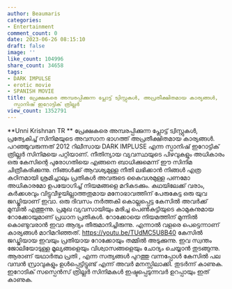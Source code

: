 ```yaml
---
author: Beaumaris
categories:
- Entertainment
comment_count: 0
date: 2023-06-26 08:15:10
draft: false
image: ''
like_count: 104996
share_count: 34658
tags:
- DARK IMPULSE
- erotic movie
- SPANISH MOVIE
title: പ്രേക്ഷകരെ അമ്പരപ്പിക്കുന്ന പ്ലോട്ട് ട്വിസ്റ്റുകൾ, അപ്രതീക്ഷിതമായ കാര്യങ്ങൾ,
  സ്പാനിഷ് ഇറോട്ടിക് ത്രില്ലർ
view_count: 1352791
---
```


**Unni Krishnan TR ** പ്രേക്ഷകരെ അമ്പരപ്പിക്കുന്ന പ്ലോട്ട് ട്വിസ്റ്റുകൾ, പ്രത്യേകിച്ച് സിനിമയുടെ അവസാന ഭാഗത്ത് അപ്രതീക്ഷിതമായ കാര്യങ്ങൾ. പറഞ്ഞുവരുന്നത് 2012 റിലീസായ DARK IMPLUSE എന്ന സ്പാനിഷ് ഇറോട്ടിക് ത്രില്ലർ സിനിമയെ പറ്റിയാണ്. [](https://cdn.boolokam.com/articles/2023/06/accccc-1.jpg)നീതിന്യായ വ്യവസ്ഥയുടെ പിഴവുകളും അധികാരം ഒരു കേസിന്റെ പുരോഗതിയെ എങ്ങനെ ബാധിക്കുമെന്ന് ഈ സിനിമ ചിത്രീകരിക്കുന്നു. നിങ്ങൾക്ക് ആവശ്യമുള്ള നീതി ലഭിക്കാൻ നിങ്ങൾ എത്ര കഠിനമായി ശ്രമിച്ചാലും പ്രതികൾ അവരുടെ കൈവശമുള്ള പണമോ അധികാരമോ ഉപയോഗിച്ച് നിയമങ്ങളെ മറികടക്കും. കഥയിലേക്ക് വരാം, കർക്കശവും വിട്ടുവീഴ്ചയില്ലാത്തതുമായ മനോഭാവത്തിന് പേരുകേട്ട ഒരു യുവ ജഡ്ജിയാണ് ഇവാ. ഒരു ദിവസം നർത്തകി കൊല്ലപ്പെട്ട കേസിൽ അവർക്ക് മുമ്പിൽ എത്തുന്നു. പ്രമുഖ വ്യവസായിയും മരിച്ച പെൺകുട്ടിയുടെ കാമുകനുമായ റോക്കോയുമാണ് പ്രധാന പ്രതികൾ. റോക്കോയെ നിയമത്തിന് മുന്നിൽ കൊണ്ടുവരാൻ ഇവാ ആദ്യം തീരുമാനിച്ചിരുന്നു. എന്നാൽ വളരെ പെട്ടെന്നാണ് കാര്യങ്ങൾ മാറിമറിഞ്ഞത്. https://youtu.be/TUdMC5U8B40 കേസിൽ ജഡ്ജിയായ ഇവയും പ്രതിയായ റോക്കോയും തമ്മിൽ അടുക്കുന്നു. ഇവ സ്വന്തം ജോലിയോടുള്ള മൂല്യങ്ങളെയും വിശ്വാസങ്ങളെയും ചോദ്യം ചെയ്യാൻ തുടങ്ങുന്നു. ആരാണ് യഥാർത്ഥ പ്രതി , എന്ന സത്യങ്ങൾ പുറത്തു വന്നപ്പോൾ കേസിൽ പല വമ്പൻ സ്രാവുകളും ഉൾപ്പെട്ടിട്ടുണ്ട് എന്ന് അവർ മനസ്സിലാക്കി. തുടർന്ന് കാണുക. ഇറോടിക് സസ്പെൻസ് ത്രില്ലർ സിനിമകൾ ഇഷ്ടപ്പെടുന്നവർ ഉറപ്പായും ഇത് കാണുക.